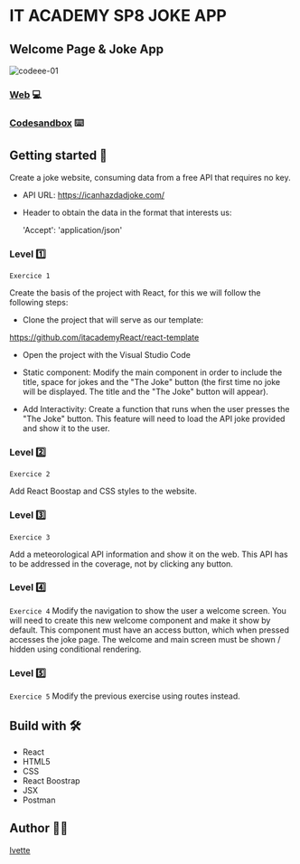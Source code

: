 # IT ACADEMY SP8 JOKE APP

## Welcome Page & Joke App

![codeee-01](https://user-images.githubusercontent.com/48102806/111801907-b158eb80-88cd-11eb-8b53-080b0a455881.png)

### [Web]() 💻

### [Codesandbox]() ⌨️

## Getting started 🚀

Create a joke website, consuming data from a free API that requires no key.

-   API URL:
    https://icanhazdadjoke.com/
-   Header to obtain the data in the format that interests us:

    'Accept': 'application/json'

### Level :one:

`Exercice 1`

Create the basis of the project with React, for this we will follow the following steps:

-   Clone the project that will serve as our template:

https://github.com/itacademyReact/react-template

-   Open the project with the Visual Studio Code

-   Static component: Modify the main component in order to include the title, space for jokes and the "The Joke" button (the first time no joke will be displayed. The title and the "The Joke" button will appear).

-   Add Interactivity: Create a function that runs when the user presses the "The Joke" button. This feature will need to load the API joke provided and show it to the user.

### Level :two:

`Exercice 2`

Add React Boostap and CSS styles to the website.

### Level :three:

`Exercice 3`

Add a meteorological API information and show it on the web. This API has to be addressed in the coverage, not by clicking any button.

### Level :four:

`Exercice 4`
Modify the navigation to show the user a welcome screen. You will need to create this new welcome component and make it show by default. This component must have an access button, which when pressed accesses the joke page.
The welcome and main screen must be shown / hidden using conditional rendering.

### Level :five:

`Exercice 5`
Modify the previous exercise using routes instead.

## Build with 🛠️

-   React
-   HTML5
-   CSS
-   React Boostrap
-   JSX
-   Postman

## Author :raising_hand_woman:

[Ivette](https://github.com/xxivetteexx)
